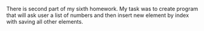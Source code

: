 There is second part of my sixth homework.
My task was to create program that will ask user a list of numbers and then insert new element by index with saving all other elements.